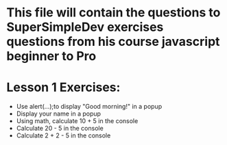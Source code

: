 # This file will contain the questions to SuperSimpleDev exercises questions from his course javascript beginner to Pro

# Lesson 1 Exercises:
 - Use alert(...);to display "Good morning!" in a popup
 - Display your name in a popup
 - Using math, calculate 10 + 5 in the console
 - Calculate 20 - 5 in the console
 - Calculate 2 + 2 - 5 in the console